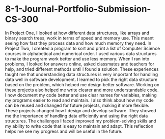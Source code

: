 # 8-1-Journal-Portfolio-Submission-CS-300

In Project One, I looked at how different data structures, like arrays and binary search trees, work in terms of speed and memory use. This meant seeing how fast they process data and how much memory they need. In Project Two, I created a program to sort and print a list of Computer Science courses in alphabetical and numerical order. I used various data structures to make the program work better and use less memory.
When I ran into problems, I looked for answers online, asked classmates and teachers for help, and tried different methods until I found a solution. These experiences taught me that understanding data structures is very important for handling data well in software development. I learned to pick the right data structure based on the problem, which helped me design better software.
Working on these projects also helped me write clearer and more understandable code. I now document my code better and use clear names for variables, making my programs easier to read and maintain. I also think about how my code can be reused and changed for future projects, making it more flexible.
These projects changed how I design and develop software. They showed me the importance of handling data efficiently and using the right data structures. The challenges I faced improved my problem-solving skills and my ability to write code that is easy to maintain and adapt. This reflection helps me see my progress and will be useful in the future.
